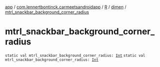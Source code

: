 [app](../../../index.md) / [com.lennertbontinck.carmeetsandroidapp](../../index.md) / [R](../index.md) / [dimen](index.md) / [mtrl_snackbar_background_corner_radius](./mtrl_snackbar_background_corner_radius.md)

# mtrl_snackbar_background_corner_radius

`static val mtrl_snackbar_background_corner_radius: `[`Int`](https://kotlinlang.org/api/latest/jvm/stdlib/kotlin/-int/index.html)
`static val mtrl_snackbar_background_corner_radius: `[`Int`](https://kotlinlang.org/api/latest/jvm/stdlib/kotlin/-int/index.html)